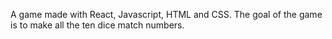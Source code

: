 A game made with React, Javascript, HTML and CSS.
The goal of the game is to make all the ten dice match numbers.
